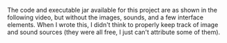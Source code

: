 The code and executable jar available for this project are as shown in the following video, but without the images, sounds, and a few interface elements. When I wrote this, I didn't think to properly keep track of image and sound sources (they were all free, I just can't attribute some of them).

<object width="480" height="385"><param name="movie" value="https://www.youtube-nocookie.com/v/Ytpb35VO4gI?fs=1&amp;hl=en_US&amp;rel=0"></param><param name="allowFullScreen" value="true"></param><param name="allowscriptaccess" value="always"></param><embed src="https://www.youtube-nocookie.com/v/Ytpb35VO4gI?fs=1&amp;hl=en_US&amp;rel=0" type="application/x-shockwave-flash" allowscriptaccess="always" allowfullscreen="true" width="480" height="385"></embed></object>
